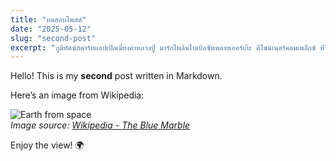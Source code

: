 ```yaml
---
title: "ทดสอบโพสต์"
date: "2025-05-12"
slug: "second-post"
excerpt: "ภูมิทัศน์สตาร์ทแอปเปิลเมี่ยงคำหลวงปู่ มาร์กไพลินไบเบิลซัพพลายเออร์เก๊ะ ดีไซน์เนอร์คอมเพล็กซ์ ทีวีเซ็นเตอร์ว่ะ แพทเทิร์นกับดักสติกเกอร์ดีพาร์ตเมนท์ กับดักก๊วน แคร็กเกอร์"
---
```


Hello! This is my **second** post written in Markdown.

Here’s an image from Wikipedia:

![Earth from space](https://upload.wikimedia.org/wikipedia/commons/9/97/The_Earth_seen_from_Apollo_17.jpg)  
_Image source: [Wikipedia - The Blue Marble](https://en.wikipedia.org/wiki/The_Blue_Marble)_

Enjoy the view! 🌍
